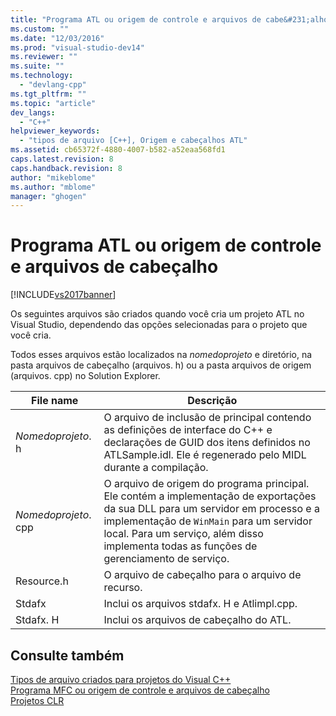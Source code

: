 ```yaml
---
title: "Programa ATL ou origem de controle e arquivos de cabe&#231;alho | Microsoft Docs"
ms.custom: ""
ms.date: "12/03/2016"
ms.prod: "visual-studio-dev14"
ms.reviewer: ""
ms.suite: ""
ms.technology: 
  - "devlang-cpp"
ms.tgt_pltfrm: ""
ms.topic: "article"
dev_langs: 
  - "C++"
helpviewer_keywords: 
  - "tipos de arquivo [C++], Origem e cabeçalhos ATL"
ms.assetid: cb65372f-4880-4007-b582-a52eaa568fd1
caps.latest.revision: 8
caps.handback.revision: 8
author: "mikeblome"
ms.author: "mblome"
manager: "ghogen"
---
```

# Programa ATL ou origem de controle e arquivos de cabe&#231;alho
[!INCLUDE[vs2017banner](../assembler/inline/includes/vs2017banner.md)]

Os seguintes arquivos são criados quando você cria um projeto ATL no Visual Studio, dependendo das opções selecionadas para o projeto que você cria.  
  
 Todos esses arquivos estão localizados na  *nomedoprojeto* e diretório, na pasta arquivos de cabeçalho \(arquivos. h\) ou a pasta arquivos de origem \(arquivos. cpp\) no Solution Explorer.  
  
|File name|Descrição|  
|---------------|---------------|  
|*Nomedoprojeto*. h|O arquivo de inclusão de principal contendo as definições de interface do C\+\+ e declarações de GUID dos itens definidos no ATLSample.idl.  Ele é regenerado pelo MIDL durante a compilação.|  
|*Nomedoprojeto*. cpp|O arquivo de origem do programa principal.  Ele contém a implementação de exportações da sua DLL para um servidor em processo e a implementação de `WinMain` para um servidor local.  Para um serviço, além disso implementa todas as funções de gerenciamento de serviço.|  
|Resource.h|O arquivo de cabeçalho para o arquivo de recurso.|  
|Stdafx|Inclui os arquivos stdafx. H e Atlimpl.cpp.|  
|Stdafx. H|Inclui os arquivos de cabeçalho do ATL.|  
  
## Consulte também  
 [Tipos de arquivo criados para projetos do Visual C\+\+](../ide/file-types-created-for-visual-cpp-projects.md)   
 [Programa MFC ou origem de controle e arquivos de cabeçalho](../ide/mfc-program-or-control-source-and-header-files.md)   
 [Projetos CLR](../ide/files-created-for-clr-projects.md)